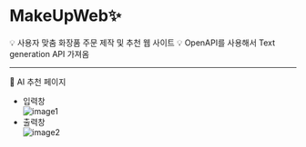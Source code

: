 # MakeUpWeb✨
💡 사용자 맞춤 화장품 주문 제작 및 추천 웹 사이트
💡 OpenAPI를 사용해서 Text generation API 가져옴
***
📍 AI 추천 페이지   
- 입력창   
![image1](https://github.com/gitseoyeon/MakeUpWeb/assets/126096318/3163d8d7-2ed2-4e2f-b13a-a8d537424c1f)
- 출력창   
![image2](https://github.com/gitseoyeon/MakeUpWeb/assets/126096318/9b3fb9a1-a534-4a53-bdbb-b3fbd63cbf64)
